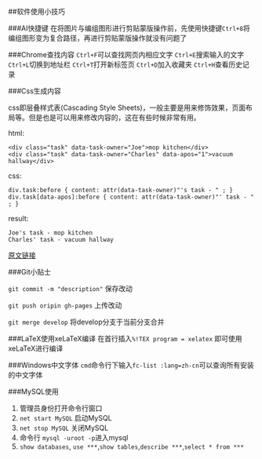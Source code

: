 ##软件使用小技巧

###AI快捷键
在将图片与编组图形进行剪贴蒙版操作前，先使用快捷键`Ctrl+8`将编组图形变为复合路径，再进行剪贴蒙版操作就没有问题了

###Chrome查找内容
`Ctrl+F`可以查找网页内相应文字
`Ctrl+E`搜索输入的文字
`Ctrl+L`切换到地址栏
`Ctrl+T`打开新标签页
`Ctrl+D`加入收藏夹
`Ctrl+H`查看历史记录

###Css生成内容

css即层叠样式表(Cascading Style Sheets)，一般主要是用来修饰效果，页面布局等。但是也是可以用来修改内容的，这在有些时候非常有用。

html:

	<div class="task" data-task-owner="Joe">mop kitchen</div>
	<div class="task" data-task-owner="Charles" data-apos="1">vacuum hallway</div>

css:

	div.task:before { content: attr(data-task-owner)"'s task - " ; }
	div.task[data-apos]:before { content: attr(data-task-owner)"' task - " ; }

result:

	Joe's task - mop kitchen
	Charles' task - vacuum hallway

[原文链接](http://i.rexdf.org/blog/2014/11/06/csssheng-cheng-nei-rong/)


###Git小贴士

`git commit -m "description"` 保存改动

`git push oripin gh-pages` 上传改动

`git merge develop` 将develop分支于当前分支合并

###LaTeX使用xeLaTeX编译
在首行插入`%!TEX program = xelatex` 即可使用xeLaTeX进行编译

###Windows中文字体
`cmd`命令行下输入`fc-list :lang=zh-cn`可以查询所有安装的中文字体

###MySQL使用
1. 管理员身份打开命令行窗口
2. `net start MySQL` 启动MySQL
3. `net stop MySQL` 关闭MySQL
4. 命令行 `mysql -uroot -p`进入mysql
5. `show databases`, `use ***`,`show tables`,`describe ***`,`select * from ***`
